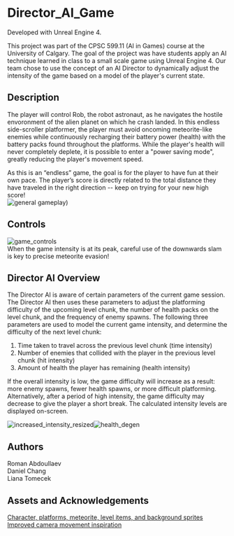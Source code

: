 # Director_AI_Game

Developed with Unreal Engine 4. 

This project was part of the CPSC 599.11 (AI in Games) course at the University of Calgary. The goal of the project was have students apply an AI technique learned in class to a small scale game using Unreal Engine 4. Our team chose to use the concept of an AI Director to dynamically adjust the intensity of the game based on a model of the player's current state.

## Description

The player will control Rob, the robot astronaut, as he navigates the hostile envoronment of the alien planet on which he crash landed. In this endless side-scroller platformer, the player must avoid oncoming meteorite-like enemies while continuously recharging their battery power (health) with the battery packs found throughout the platforms. While the player's health will never completely deplete, it is possible to enter a "power saving mode", greatly reducing the player's movement speed. 

As this is an “endless” game, the goal is for the player to have fun at their own pace. The player’s score is directly related to the total distance they have traveled in the right direction -- keep on trying for your new high score!\
![general gameplay)](https://github.com/raboull/Director_AI_Game/assets/60552485/97e90481-7e25-45a0-8e46-77e769240657)

## Controls
![game_controls](https://github.com/raboull/Director_AI_Game/assets/60552485/26f93550-cb6d-4e74-bf60-4163420ed7f0)\
When the game intensity is at its peak, careful use of the downwards slam is key to precise meteorite evasion!

## Director AI Overview
The Director AI is aware of certain parameters of the current game session. The Director AI then uses these parameters to adjust the platforming difficulty of the upcoming level chunk, the number of health packs on the level chunk, and the frequency of enemy spawns.
The following  three parameters are used to model the current game intensity, and determine the difficulty of the next level chunk:
1)  Time taken to travel across the previous level chunk (time intensity)
2)  Number of enemies that collided with the player in the previous level chunk (hit intensity)
3)  Amount of health the player has remaining (health intensity)

If the overall intensity is low, the game difficulty will increase as a result: more enemy spawns, fewer health spawns, or more difficult platforming. Alternatively, after a period of high intensity, the game difficulty may decrease to give the player a short break. The calculated intensity levels are displayed on-screen.

![increased_intensity_resized](https://github.com/raboull/Director_AI_Game/assets/60552485/ef9bd695-914f-4e93-b1dd-409ab87062a6)![health_degen](https://github.com/raboull/Director_AI_Game/assets/60552485/c030c5c9-9d87-41b0-8c46-53ca6f809b8d)




## Authors

Roman Abdoullaev\
Daniel Chang\
Liana Tomecek

## Assets and Acknowledgements
[Character, platforms, meteorite, level items, and background sprites](https://www.gameart2d.com/freebies.html)\
[Improved camera movement inspiration](https://drive.google.com/file/d/1-pvYL14P3f2tW88xg-Nhr-LfU99FTQb1/view)
